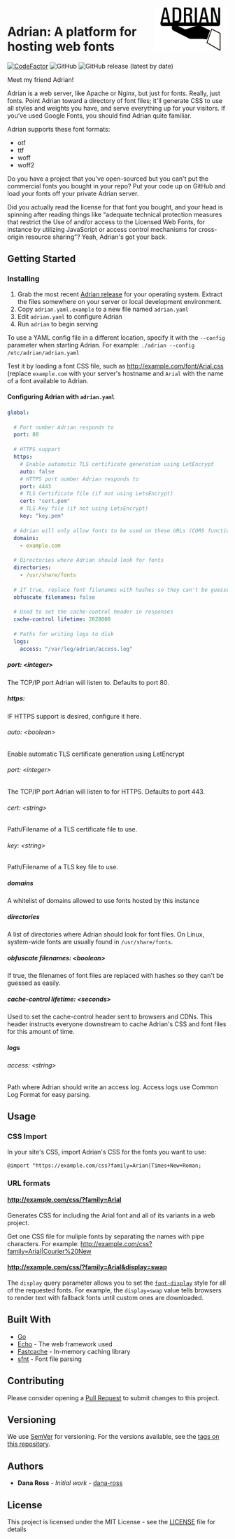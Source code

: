 <img align="right" src="logo.svg" alt="Adrian" height="100" />

# Adrian: A platform for hosting web fonts</h1>

[![CodeFactor](https://www.codefactor.io/repository/github/dana-ross/adrian/badge)](https://www.codefactor.io/repository/github/dana-ross/adrian) ![GitHub](https://img.shields.io/github/license/dana-ross/adrian) ![GitHub release (latest by date)](https://img.shields.io/github/v/release/dana-ross/adrian)

Meet my friend Adrian! 

Adrian is a web server, like Apache or Nginx, but just for fonts. Really, just fonts. Point Adrian toward a directory of font files; it'll generate CSS to use all styles and weights you have, and serve everything up for your visitors. If you’ve used Google Fonts, you should find Adrian quite familiar.

Adrian supports these font formats:

* otf
* ttf
* woff
* woff2

Do you have a project that you’ve open-sourced but you can't put the commercial fonts you bought in your repo? Put your code up on GitHub and load your fonts off your private Adrian server. 

Did you actually read the license for that font you bought, and your head is spinning after reading things like “adequate technical protection measures that restrict the Use of and/or access to the Licensed Web Fonts, for instance by utilizing JavaScript or access control mechanisms for cross-origin resource sharing”? Yeah, Adrian's got your back. 

## Getting Started

### Installing

1. Grab the most recent [Adrian release](https://github.com/dana-ross/adrian/releases) for your operating system. Extract the files somewhere on your server or local development environment.
1. Copy `adrian.yaml.example` to a new file named `adrian.yaml`
1. Edit `adrian.yaml` to configure Adrian
1. Run `adrian` to begin serving

To use a YAML config file in a different location, specify it with the `--config` parameter when starting Adrian. For example: `./adrian --config /etc/adrian/adrian.yaml`

Test it by loading a font CSS file, such as http://example.com/font/Arial.css (replace `example.com` with your server's hostname and `Arial` with the name of a font available to Adrian.

#### Configuring Adrian with `adrian.yaml`

```yaml
global:

  # Port number Adrian responds to
  port: 80

  # HTTPS support
  https:
    # Enable automatic TLS certificate generation using LetEncrypt
    auto: false
    # HTTPS port number Adrian responds to
    port: 4443
    # TLS Certificate file (if not using LetsEncrypt)
    cert: "cert.pem"
    # TLS Key file (if not using LetsEncrypt)
    key: "key.pem"

  # Adrian will only allow fonts to be used on these URLs (CORS functionality)
  domains:
    - example.com
    
  # Directories where Adrian should look for fonts
  directories:
    - /usr/share/fonts
    
  # If true, replace font filenames with hashes so they can't be guessed as easily
  obfuscate filenames: false

  # Used to set the cache-control header in responses
  cache-control lifetime: 2628000

  # Paths for writing logs to disk
  logs:
    access: "/var/log/adrian/access.log"
```

##### port: &lt;integer&gt;

The TCP/IP port Adrian will listen to. Defaults to port 80.

##### https:

IF HTTPS support is desired, configure it here.

###### auto: &lt;boolean&gt;

Enable automatic TLS certificate generation using LetEncrypt

###### port: &lt;integer&gt;

The TCP/IP port Adrian will listen to for HTTPS. Defaults to port 443.

###### cert: &lt;string&gt;

Path/Filename of a TLS certificate file to use.

###### key: &lt;string&gt;

Path/Filename of a TLS key file to use.

##### domains

A whitelist of domains allowed to use fonts hosted by this instance

##### directories

A list of directories where Adrian should look for font files. On Linux, system-wide fonts are usually found in `/usr/share/fonts`.

##### obfuscate filenames: &lt;boolean&gt;

If true, the filenames of font files are replaced with hashes so they can't be guessed as easily.

##### cache-control lifetime: &lt;seconds&gt;

Used to set the cache-control header sent to browsers and CDNs. This header instructs everyone downstream to cache Adrian's CSS and font files for this amount of time.

##### logs

###### access: &lt;string&gt;
Path where Adrian should write an access log. Access logs use Common Log Format for easy parsing.

## Usage

### CSS Import

In your site's CSS, import Adrian's CSS for the fonts you want to use:
```
@import "https://example.com/css?family=Arian|Times+New+Roman;
```

### URL formats

#### http://example.com/css/?family=Arial

Generates CSS for including the Arial font and all of its variants in a web project.

Get one CSS file for muliple fonts by separating the names with pipe characters. For example: http://example.com/css?family=Arial|Courier%20New

#### http://example.com/css/?family=Arial&display=swap

The `display` query parameter allows you to set the [`font-display`](https://developer.mozilla.org/en-US/docs/Web/CSS/@font-face/font-display) style for all of the requested fonts. For example, the `display=swap` value tells browsers to render text with fallback fonts until custom ones are downloaded.

## Built With

* [Go](https://golang.org/)
* [Echo](https://echo.labstack.com/) - The web framework used
* [Fastcache](https://github.com/VictoriaMetrics/fastcache) - In-memory caching library
* [sfnt](https://github.com/ConradIrwin/font/tree/master/sfnt) - Font file parsing

## Contributing

Please consider opening a [Pull Request](https://github.com/dana-ross/adrian/pulls) to submit changes to this project.

## Versioning

We use [SemVer](http://semver.org/) for versioning. For the versions available, see the [tags on this repository](https://github.com/dana-ross/adrian/tags). 

## Authors

* **Dana Ross** - *Initial work* - [dana-ross](https://github.com/dana-ross)

## License

This project is licensed under the MIT License - see the [LICENSE](https://github.com/dana-ross/adrian/blob/main/LICENSE) file for details
